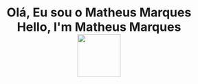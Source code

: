 <h1 align="center">
  Olá, Eu sou o Matheus Marques<br>Hello, I'm Matheus Marques<br>
  <img src="https://giphy.com/clips/hbo-game-of-thrones-got-house-the-dragon-LTu3DyMo3aHjxVVQkB" width="100">
</h1>
